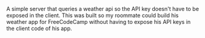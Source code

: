 A simple server that queries a weather api so the API key doesn't have to be exposed in the client.
This was built so my roommate could build his weather app for FreeCodeCamp without having to expose his API keys in the client code of his app.
